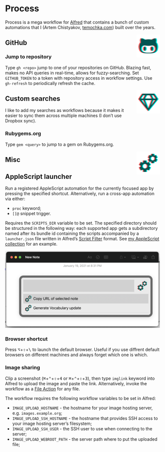 # Process

Process is a mega workflow for [Alfred](https://www.alfredapp.com) that contains a bunch of custom automations that I (Artem Chistyakov, [temochka.com](https://temochka.com)) built over the years.

<img src="assets/icons/github.png" width="75" alt="GitHub Logo" title="GitHub" align="right" style="background-color: #fff;">

## GitHub

### Jump to repository

Type `gh <repo>` jump to one of your repositories on GitHub. Blazing fast, makes no API queries in real-time, allows for fuzzy-searching. Set `GITHUB_TOKEN` to a token with repository access in workflow settings. Use `gh-refresh` to periodically refresh the cache.

<img src="assets/icons/gem.png" width="75" alt="Gem Icon" title="Custom Searches" align="right" style="background-color: #fff;">

<!-- End GitHub -->

## Custom searches

I like to add my searches as workflows because it makes it easier to sync them across multiple machines (I don’t use Dropbox sync).

### Rubygems.org

Type `gem <query>` to jump to a gem on Rubygems.org.


<img src="assets/icons/cogs.png" width="75" alt="Cogs Icon" title="Misc" align="right" style="background-color: #fff;">

<!-- End searches -->

## Misc

## AppleScript launcher

Run a registered AppleScript automation for the currently focused app by pressing the specified shortcut. Alternatively, run a cross-app automation via either:

* `proc` keyword;
* `[[@` snippet trigger.

Requires the `SCRIPTS_DIR` variable to be set. The specified directory should be structured in the following way: each supported app gets a subdirectory named after its bundle id containing the scripts accompanied by a `launcher.json` file written in Alfred’s [Script Filter](https://www.alfredapp.com/help/workflows/inputs/script-filter/) format. See [my AppleScript collection](https://github.com/temochka/macos-automation/tree/master/applescript) for an example.

<img src="assets/screenshots/launcher.png" alt="a screenshot of a Notes app window with Alfred displayed on top of it. Alfred displays the list of registered automations." width="600">

### Browser shortcut

Press <kbd>⌥</kbd>+<kbd>⇧</kbd>+<kbd>\\</kbd> to launch the default browser. Useful if you use diffrent default browsers on different machines and always forget which one is which.

### Image sharing

Clip a screenshot (<kbd>⌘</kbd>+<kbd>⌃</kbd>+<kbd>⇧</kbd>+<kbd>4</kbd> or <kbd>⌘</kbd>+<kbd>⌃</kbd>+<kbd>⇧</kbd>+<kbd>3</kbd>), then type `imglink` keyword into Alfred to upload the image and paste the link.
Alternatively, invoke the workflow as a [File Action](https://www.alfredapp.com/blog/tips-and-tricks/file-actions-from-alfred-or-finder/) for any file.

The workflow requires the following workflow variables to be set in Alfred:

* `IMAGE_UPLOAD_HOSTNAME` - the hostname for your image hosting server, e.g. `images.example.org`;
* `IMAGE_UPLOAD_SSH_HOSTNAME` - the hostname that provides SSH access to your image hosting server’s filesystem;
* `IMAGE_UPLOAD_SSH_USER` - the SSH user to use when connecting to the server;
* `IMAGE_UPLOAD_WEBROOT_PATH` - the server path where to put the uploaded file;
